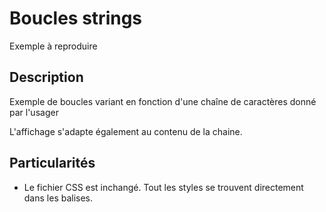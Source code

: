 # Boucles strings
Exemple à reproduire

## Description
Exemple de boucles variant en fonction d'une chaîne de caractères donné par l'usager

L'affichage s'adapte également au contenu de la chaine.

## Particularités
- Le fichier CSS est inchangé. Tout les styles se trouvent directement dans les balises.